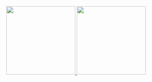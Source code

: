 <!-- ### Hi there 👋

- 🔭 I’m currently working on ...
- 🌱 I’m currently learning ... -->

<div align="center">
  <a href="https://github.com/NathanStabille">
  <img height="180em" src="https://github-readme-stats.vercel.app/api?        username=NathanStabille&show_icons=true&theme=dracula&include_all_commits=true&count_private=true"/>
  <img height="180em" src="https://github-readme-stats.vercel.app/api/top-langs/?username=NathanStabille&layout=compact&langs_count=7&theme=dracula"/>
</div>
